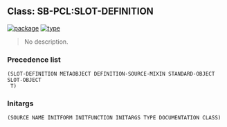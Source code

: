 ## Class: SB-PCL:SLOT-DEFINITION
[![package](https://img.shields.io/badge/Package-SB--PCL-5f9ea0.svg?style=social&colorA=999999)](../) [![type](https://img.shields.io/badge/Type-Class-5f9ea0.svg?style=social&colorA=999999)](../#class) 

> No description.

### Precedence list
```
(SLOT-DEFINITION METAOBJECT DEFINITION-SOURCE-MIXIN STANDARD-OBJECT SLOT-OBJECT
 T)
```
### Initargs
```
(SOURCE NAME INITFORM INITFUNCTION INITARGS TYPE DOCUMENTATION CLASS)
```

